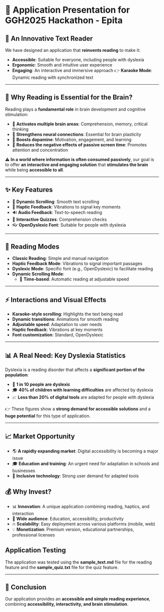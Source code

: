 # 📖 Application Presentation for GGH2025 Hackathon - Epita

## 🚀 An Innovative Text Reader
We have designed an application that **reinvents reading** to make it:
- **Accessible**: Suitable for everyone, including people with dyslexia
- **Ergonomic**: Smooth and intuitive user experience
- **Engaging**: An interactive and immersive approach
👉 **Karaoke Mode**: Dynamic reading with synchronized text

---

## 🧠 Why Reading is Essential for the Brain?
Reading plays a **fundamental role** in brain development and cognitive stimulation:
- 📖 **Activates multiple brain areas**: Comprehension, memory, critical thinking
- 🧬 **Strengthens neural connections**: Essential for brain plasticity
- 🔋 **Boosts dopamine**: Motivation, engagement, and learning
- 🧠 **Reduces the negative effects of passive screen time**: Promotes attention and concentration

⚠️ **In a world where information is often consumed passively**, our goal is to offer **an interactive and engaging solution** that **stimulates the brain** while being **accessible to all**.

---

## ✨ Key Features
- 📜 **Dynamic Scrolling**: Smooth text scrolling
- 📱 **Haptic Feedback**: Vibrations to signal key moments
- 🔊 **Audio Feedback**: Text-to-speech reading
- 📝 **Interactive Quizzes**: Comprehension checks
- 👓 **OpenDyslexic Font**: Suitable for people with dyslexia

---

## 📌 Reading Modes
- **Classic Reading**: Simple and manual navigation
- **Haptic Feedback Mode**: Vibrations to signal important passages
- **Dyslexic Mode**: Specific font (e.g., OpenDyslexic) to facilitate reading
- **Dynamic Scrolling Mode**:
  - 📏 **Time-based**: Automatic reading at adjustable speed

---

## ⚡ Interactions and Visual Effects
- **Karaoke-style scrolling**: Highlights the text being read
- **Dynamic transitions**: Animations for smooth reading
- **Adjustable speed**: Adaptation to user needs
- **Haptic feedback**: Vibrations at key moments
- **Font customization**: Standard, OpenDyslexic

---

## 📊 A Real Need: Key Dyslexia Statistics
Dyslexia is a reading disorder that affects a **significant portion of the population**:
- 📌 **1 in 10 people are dyslexic**
- 🎓 **40% of children with learning difficulties** are affected by dyslexia
- 📈 **Less than 20% of digital tools** are adapted for people with dyslexia

👉 These figures show a **strong demand for accessible solutions** and a **huge potential** for this type of application.

---

## 📈 Market Opportunity
- 🌎 **A rapidly expanding market**: Digital accessibility is becoming a major issue
- 🎓 **Education and training**: An urgent need for adaptation in schools and businesses
- 📱 **Inclusive technology**: Strong user demand for adapted tools

## 💰 Why Invest?
- 📊 **Innovation**: A unique application combining reading, haptics, and interaction
- 🎯 **Wide audience**: Education, accessibility, productivity
- 🔥 **Scalability**: Easy deployment across various platforms (mobile, web)
- 💡 **Monetization**: Premium version, educational partnerships, professional licenses

## Application Testing
The application was tested using the **sample_text.md** file for the reading feature and the **sample_quiz.txt** file for the quiz feature.

---

## 🚀 Conclusion
Our application provides an **accessible and simple reading experience**, combining **accessibility, interactivity, and brain stimulation**.
